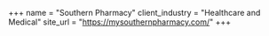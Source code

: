 +++
name = "Southern Pharmacy"
client_industry = "Healthcare and Medical"
site_url = "https://mysouthernpharmacy.com/"
+++